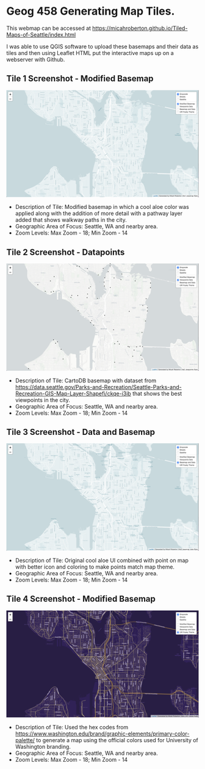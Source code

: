 # Geog 458 Generating Map Tiles.

This webmap can be accessed at https://micahroberton.github.io/Tiled-Maps-of-Seattle/index.html

I was able to use QGIS software to upload these basemaps and their data as tiles and then using Leaflet HTML put the interactive maps up on a webserver with Github. 

## Tile 1 Screenshot - Modified Basemap
![Map Image](img/map1.png)

- Description of Tile: Modified basemap in which a cool aloe color was applied along with the addition of more detail with a pathway layer added that shows walkway paths in the city.
- Geographic Area of Focus: Seattle, WA and nearby area.
- Zoom Levels: Max Zoom - 18; Min Zoom - 14

## Tile 2 Screenshot - Datapoints
![Map Image](img/map2.png)

- Description of Tile: CartoDB basemap with dataset from https://data.seattle.gov/Parks-and-Recreation/Seattle-Parks-and-Recreation-GIS-Map-Layer-Shapefi/ckqe-i3ib that shows the best viewpoints in the city.
- Geographic Area of Focus: Seattle, WA and nearby area.
- Zoom Levels: Max Zoom - 18; Min Zoom - 14

## Tile 3 Screenshot - Data and Basemap
![Map Image](img/map3.png)

- Description of Tile: Original cool aloe UI combined with point on map with better icon and coloring to make points match map theme.
- Geographic Area of Focus: Seattle, WA and nearby area.
- Zoom Levels: Max Zoom - 18; Min Zoom - 14

## Tile 4 Screenshot - Modified Basemap
![Map Image](img/map4.png)

- Description of Tile: Used the hex codes from https://www.washington.edu/brand/graphic-elements/primary-color-palette/ to generate a map using the official colors used for University of Washington branding.
- Geographic Area of Focus: Seattle, WA and nearby area.
- Zoom Levels: Max Zoom - 18; Min Zoom - 14
